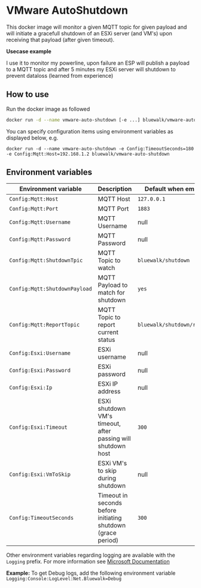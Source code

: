 # VMware AutoShutdown
This docker image will monitor a given MQTT topic for given payload and will initiate a gracefull shutdown of an ESXi server (and VM's) upon receiving that payload (after given timeout).

__Usecase example__

I use it to monitor my powerline, upon failure an ESP will publish a payload to a MQTT topic and after 5 minutes my ESXi server will shutdown to prevent dataloss (learned from experience)

## How to use
Run the docker image as followed
```bash
docker run -d --name vmware-auto-shutdown [-e ...] bluewalk/vmware-auto-shutdown
```
You can specify configuration items using environment variables as displayed below, e.g.
```
docker run -d --name vmware-auto-shutdown -e Config:TimeoutSeconds=180 -e Config:Mqtt:Host=192.168.1.2 bluewalk/vmware-auto-shutdown
```

## Environment variables
|Environment variable|Description|Default when empty|
|-|-|-|
|`Config:Mqtt:Host`|MQTT Host|`127.0.0.1`|
|`Config:Mqtt:Port`|MQTT Port|`1883`|
|`Config:Mqtt:Username`|MQTT Username|null|
|`Config:Mqtt:Password`|MQTT Password|null|
|`Config:Mqtt:ShutdownTpic`|MQTT Topic to watch|`bluewalk/shutdown`|
|`Config:Mqtt:ShutdownPayload`|MQTT Payload to match for shutdown|`yes`|
|`Config:Mqtt:ReportTopic`|MQTT Topic to report current status|`bluewalk/shutdown/report`|
|`Config:Esxi:Username`|ESXi username|null|
|`Config:Esxi:Password`|ESXi password|null|
|`Config:Esxi:Ip`|ESXi IP address|null|
|`Config:Esxi:Timeout`|ESXi shutdown VM's timeout, after passing will shutdown host|`300`|
|`Config:Esxi:VmToSkip`|ESXi VM's to skip during shutdown|null|
|`Config:TimeoutSeconds`|Timeout in seconds before initiating shutdown (grace period)|`300`|

Other environment variables regarding logging are available with the `Logging` prefix. For more information see [Microsoft Documentation](https://docs.microsoft.com/en-us/aspnet/core/fundamentals/logging/?view=aspnetcore-3.0#create-filter-rules-in-configuration)

__Example:__ To get Debug logs, add the following environment variable `Logging:Console:LogLevel:Net.Bluewalk=Debug`